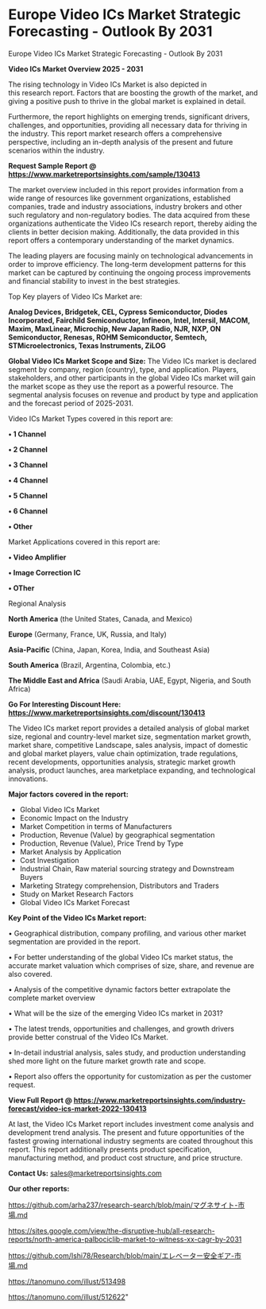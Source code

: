 # Europe Video ICs Market Strategic Forecasting - Outlook By 2031
Europe Video ICs Market Strategic Forecasting - Outlook By 2031

<Strong> Video ICs Market Overview 2025 - 2031</strong>

The rising technology in Video ICs Market is also depicted in this research report. Factors that are boosting the growth of the market, and giving a positive push to thrive in the global market is explained in detail.

Furthermore, the report highlights on emerging trends, significant drivers, challenges, and opportunities, providing all necessary data for thriving in the industry. This report market research offers a comprehensive perspective, including an in-depth analysis of the present and future scenarios within the industry.

<strong>Request Sample Report @ <a href=https://www.marketreportsinsights.com/sample/130413>https://www.marketreportsinsights.com/sample/130413</a></strong>

The market overview included in this report provides information from a wide range of resources like government organizations, established companies, trade and industry associations, industry brokers and other such regulatory and non-regulatory bodies. The data acquired from these organizations authenticate the Video ICs research report, thereby aiding the clients in better decision making. Additionally, the data provided in this report offers a contemporary understanding of the market dynamics.

The leading players are focusing mainly on technological advancements in order to improve efficiency. The long-term development patterns for this market can be captured by continuing the ongoing process improvements and financial stability to invest in the best strategies.

Top Key players of Video ICs Market are:

<strong>Analog Devices, Bridgetek, CEL, Cypress Semiconductor, Diodes Incorporated, Fairchild Semiconductor, Infineon, Intel, Intersil, MACOM, Maxim, MaxLinear, Microchip, New Japan Radio, NJR, NXP, ON Semiconductor, Renesas, ROHM Semiconductor, Semtech, STMicroelectronics, Texas Instruments, ZiLOG</strong>

<strong><b>Global Video ICs Market Scope and Size:</b></strong>
The Video ICs market is declared segment by company, region (country), type, and application. Players, stakeholders, and other participants in the global Video ICs market will gain the market scope as they use the report as a powerful resource. The segmental analysis focuses on revenue and product by type and application and the forecast period of 2025-2031.

Video ICs Market Types covered in this report are:

<strong>• 1 Channel

• 2 Channel

• 3 Channel

• 4 Channel

• 5 Channel

• 6 Channel

• Other</strong>

Market Applications covered in this report are:

<strong>• Video Amplifier

• Image Correction IC

• OTher</strong> 

Regional Analysis

<strong>North America</strong> (the United States, Canada, and Mexico)

<strong>Europe</strong> (Germany, France, UK, Russia, and Italy)

<strong>Asia-Pacific</strong> (China, Japan, Korea, India, and Southeast Asia)

<strong>South America</strong> (Brazil, Argentina, Colombia, etc.)

<strong>The Middle East and Africa</strong> (Saudi Arabia, UAE, Egypt, Nigeria, and South Africa)

<strong>Go For Interesting Discount Here: <a href=https://www.marketreportsinsights.com/discount/130413>https://www.marketreportsinsights.com/discount/130413</a></strong>

The Video ICs market report provides a detailed analysis of global market size, regional and country-level market size, segmentation market growth, market share, competitive Landscape, sales analysis, impact of domestic and global market players, value chain optimization, trade regulations, recent developments, opportunities analysis, strategic market growth analysis, product launches, area marketplace expanding, and technological innovations.

<strong><b>Major factors covered in the report:</b></strong>
<ul>
  <li>Global Video ICs Market </li>
  <li>Economic Impact on the Industry</li>
  <li>Market Competition in terms of Manufacturers</li>
  <li>Production, Revenue (Value) by geographical segmentation</li>
  <li>Production, Revenue (Value), Price Trend by Type</li>
  <li>Market Analysis by Application</li>
  <li>Cost Investigation</li>
  <li>Industrial Chain, Raw material sourcing strategy and Downstream Buyers</li>
  <li>Marketing Strategy comprehension, Distributors and Traders</li>
  <li>Study on Market Research Factors</li>
  <li>Global Video ICs Market Forecast</li>
</ul>

<strong><b>Key Point of the Video ICs Market report:</b></strong>

• Geographical distribution, company profiling, and various other market segmentation are provided in the report.

• For better understanding of the global Video ICs market status, the accurate market valuation which comprises of size, share, and revenue are also covered.

• Analysis of the competitive dynamic factors better extrapolate the complete market overview

• What will be the size of the emerging Video ICs market in 2031?

• The latest trends, opportunities and challenges, and growth drivers provide better construal of the Video ICs Market.

• In-detail industrial analysis, sales study, and production understanding shed more light on the future market growth rate and scope.

• Report also offers the opportunity for customization as per the customer request.

<strong><b>View Full Report @ <a href=https://www.marketreportsinsights.com/industry-forecast/video-ics-market-2022-130413>https://www.marketreportsinsights.com/industry-forecast/video-ics-market-2022-130413</a></b></strong>


At last, the Video ICs Market report includes investment come analysis and development trend analysis. The present and future opportunities of the fastest growing international industry segments are coated throughout this report. This report additionally presents product specification, manufacturing method, and product cost structure, and price structure.

<strong>Contact Us:</strong>
sales@marketreportsinsights.com

<strong>Our other reports:</strong>

<a href=https://github.com/arha237/research-search/blob/main/マグネサイト-市場.md>https://github.com/arha237/research-search/blob/main/マグネサイト-市場.md</a>

<a href=https://sites.google.com/view/the-disruptive-hub/all-research-reports/north-america-palbociclib-market-to-witness-xx-cagr-by-2031>https://sites.google.com/view/the-disruptive-hub/all-research-reports/north-america-palbociclib-market-to-witness-xx-cagr-by-2031</a>

<a href=https://github.com/Ishi78/Research/blob/main/エレベーター安全ギア-市場.md>https://github.com/Ishi78/Research/blob/main/エレベーター安全ギア-市場.md</a>

<a href=https://tanomuno.com/illust/513498>https://tanomuno.com/illust/513498</a>

<a href=https://tanomuno.com/illust/512622>https://tanomuno.com/illust/512622</a>"

